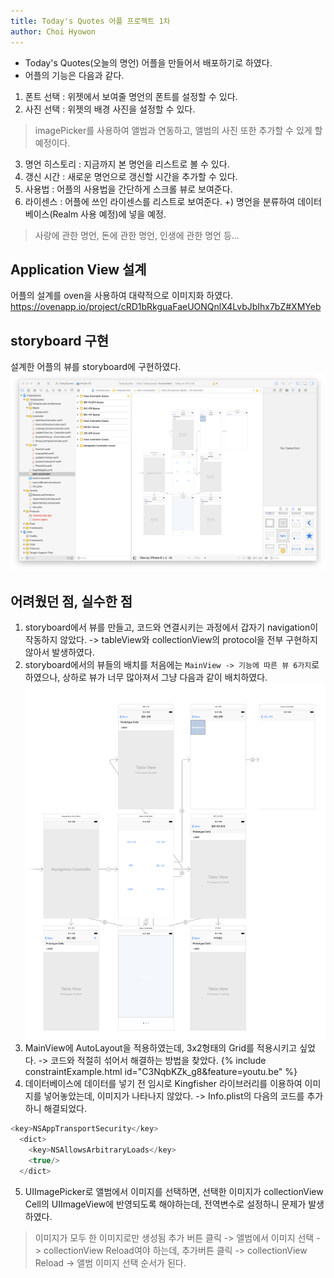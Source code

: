 ```yaml
---
title: Today's Quotes 어플 프로젝트 1차
author: Choi Hyowon
---
```

* Today's Quotes(오늘의 명언) 어플을 만들어서 배포하기로 하였다.
* 어플의 기능은 다음과 같다.
1. 폰트 선택 : 위젯에서 보여줄 명언의 폰트를 설정할 수 있다.
2. 사진 선택 : 위젯의 배경 사진을 설정할 수 있다.
> imagePicker를 사용하여 앨범과 연동하고, 앨범의 사진 또한 추가할 수 있게 할 예정이다.
3. 명언 히스토리 : 지금까지 본 명언을 리스트로 볼 수 있다.
4. 갱신 시간 : 새로운 명언으로 갱신할 시간을 추가할 수 있다.
5. 사용법 : 어플의 사용법을 간단하게 스크롤 뷰로 보여준다.
6. 라이센스 : 어플에 쓰인 라이센스를 리스트로 보여준다.
+) 명언을 분류하여 데이터베이스(Realm 사용 예정)에 넣을 예정.
> 사랑에 관한 명언, 돈에 관한 명언, 인생에 관한 명언 등...

## Application View 설계
어플의 설계를 oven을 사용하여 대략적으로 이미지화 하였다.
https://ovenapp.io/project/cRD1bRkguaFaeUONQnlX4LvbJbIhx7bZ#XMYeb

## storyboard 구현
설계한 어플의 뷰를 storyboard에 구현하였다.
![Image](/images/TodaysQuotes_storyboard.png)

## 어려웠던 점, 실수한 점
1. storyboard에서 뷰를 만들고, 코드와 연결시키는 과정에서 갑자기 navigation이 작동하지 않았다.
-> tableView와 collectionView의 protocol을 전부 구현하지 않아서 발생하였다.
2. storyboard에서의 뷰들의 배치를 처음에는 `MainView -> 기능에 따른 뷰 6가지`로 하였으나, 상하로 뷰가 너무 많아져서 그냥 다음과 같이 배치하였다.
![Image](/images/TodaysQuotes_storyboard_arrange.png)
3. MainView에 AutoLayout을 적용하였는데, 3x2형태의 Grid를 적용시키고 싶었다.
-> 코드와 적절히 섞어서 해결하는 방법을 찾았다.
{% include constraintExample.html id="C3NqbKZk_g8&feature=youtu.be" %}  
4. 데이터베이스에 데이터를 넣기 전 임시로 Kingfisher 라이브러리를 이용하여 이미지를 넣어놓았는데, 이미지가 나타나지 않았다.
-> Info.plist의 다음의 코드를 추가하니 해결되었다.

```swift
<key>NSAppTransportSecurity</key>
  <dict>
    <key>NSAllowsArbitraryLoads</key>
    <true/>
  </dict>
```

5. UIImagePicker로 앨범에서 이미지를 선택하면, 선택한 이미지가 collectionView Cell의 UIImageView에 반영되도록 해야하는데, 전역변수로 설정하니 문제가 발생하였다.
 > 이미지가 모두 한 이미지로만 생성됨
 > 추가 버튼 클릭 -> 앨범에서 이미지 선택 -> collectionView Reload여야 하는데, 추가버튼 클릭 -> collectionView Reload -> 앨범 이미지 선택 순서가 된다.